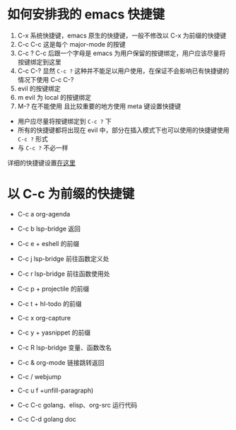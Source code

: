 # 如何安排我的 emacs 快捷键


1. C-x          系统快捷键，emacs 原生的快捷键，一般不修改以 C-x 为前缀的快捷键
2. C-c C-c      这是每个 major-mode 的按键
3. C-c ?        C-c 后跟一个字母是 emacs 为用户保留的按键绑定，用户应该尽量将按键绑定到这里
4. C-c C-?      显然 `C-c ?` 这种并不能足以用户使用，在保证不会影响已有快捷键的情况下使用 C-c C-?
5. <leader>     evil 的按键绑定
6. <leader>m    evil 为 local 的按键绑定
7. M-?          在不能使用 <leader> 且比较重要的地方使用 meta 键设置快捷键


- 用户应尽量将按键绑定到 `C-c ?` 下
- 所有的快捷键都将出现在 evil 中，部分在插入模式下也可以使用的快捷键使用 `C-c ?` 形式
- <leader> 与 `C-c ?` 不必一样


详细的快捷键设置[在这里](./shortcuts.md)


# 以 C-c 为前缀的快捷键

- C-c a         org-agenda
- C-c b         lsp-bridge 返回
- C-c e +       eshell 的前缀
- C-c j         lsp-bridge 前往函数定义处
- C-c r         lsp-bridge 前往函数使用处
- C-c p +       projectile 的前缀
- C-c t +       hl-todo 的前缀
- C-c x         org-capture
- C-c y +       yasnippet 的前缀

- C-c R         lsp-bridge 变量、函数改名
- C-c &         org-mode 链接跳转返回
- C-c /         webjump

- C-c u f       +unfill-paragraph)
- C-c C-c       golang、elisp、org-src 运行代码
- C-c C-d       golang doc
